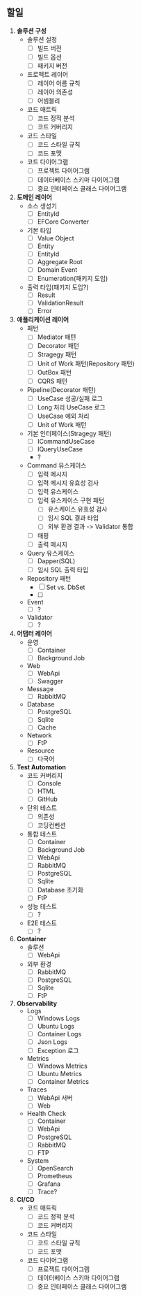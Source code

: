## 할일

1. **솔루션 구성**
   - 솔루션 설정
     - [ ] 빌드 버전
     - [ ] 빌드 옵션
     - [ ] 패키지 버전
   - 프로젝트 레이어
     - [ ] 레이어 이름 규칙
     - [ ] 레이어 의존성
     - [ ] 어셈블리
   - 코드 매트릭
     - [ ] 코드 정적 분석
     - [ ] 코드 커버리지
   - 코드 스타일
     - [ ] 코드 스타일 규칙
     - [ ] 코드 포맷
   - 코드 다이어그램
     - [ ] 프로젝트 다이어그램
     - [ ] 데이터베이스 스키마 다이어그램
     - [ ] 중요 인터페이스 클래스 다이어그램
1. **도메인 레이어**
   - 소스 생성기
     - [ ] EntityId
     - [ ] EFCore Converter
   - 기본 타입
     - [ ] Value Object
     - [ ] Entity
     - [ ] EntityId
     - [ ] Aggregate Root
     - [ ] Domain Event
     - [ ] Enumeration(패키지 도입)
   - 출력 타입(패키지 도입?)
     - [ ] Result
     - [ ] ValidationResult
     - [ ] Error
1. **애플리케이션 레이어**
   - 패턴
     - [ ] Mediator 패턴
     - [ ] Decorator 패턴
     - [ ] Stragegy 패턴
     - [ ] Unit of Work 패턴(Repository 패턴)
     - [ ] OutBox 패턴
     - [ ] CQRS 패턴
   - Pipeline(Decorator 패턴)
     - [ ] UseCase 성공/실패 로그
     - [ ] Long 처리 UseCase 로그
     - [ ] UseCase 예외 처리
     - [ ] Unit of Work 패턴
   - 기본 인터페이스(Stragegy 패턴)
     - [ ] ICommandUseCase
     - [ ] IQueryUseCase
     - ?
   - Command 유스케이스
     - [ ] 입력 메시지
     - [ ] 입력 메시지 유효성 검사
     - [ ] 입력 유스케이스
     - [ ] 입력 유스케이스 구현 패턴
       - [ ] 유스케이스 유효성 검사
       - [ ] 임시 SQL 결과 타입
       - [ ] 외부 환경 결과 -> Validator 통합
     - [ ] 매핑
     - [ ] 출력 메시지
   - Query 유스케이스
     - [ ] Dapper(SQL)
     - [ ] 임시 SQL 출력 타입
   - Repository 패턴
     - [ ] Set vs. DbSet
     - [ ] 
   - Event
     - [ ] ?
   - Validator
     - [ ] ?
1. **어댑터 레이어**
   - 운영
     - [ ] Container
     - [ ] Background Job
   - Web
     - [ ] WebApi
     - [ ] Swagger
   - Message
     - [ ] RabbitMQ
   - Database
     - [ ] PostgreSQL
     - [ ] Sqlite
     - [ ] Cache
   - Network
     - [ ] FtP
   - Resource
     - [ ] 다국어
1. **Test Automation**
   - 코드 커버리지
     - [ ] Console
     - [ ] HTML
     - [ ] GitHub
   - 단위 테스트
     - [ ] 의존성
     - [ ] 코딩컨벤션
   - 통합 테스트
     - [ ] Container
     - [ ] Background Job
     - [ ] WebApi
     - [ ] RabbitMQ
     - [ ] PostgreSQL
     - [ ] Sqlite
     - [ ] Database 초기화
     - [ ] FtP
   - 성능 테스트
     - [ ] ?
   - E2E 테스트
     - [ ] ?
1. **Container**
   - 솔루션
     - [ ] WebApi
   - 외부 환경
     - [ ] RabbitMQ
     - [ ] PostgreSQL
     - [ ] Sqlite
     - [ ] FtP
1. **Observability**
   - Logs
     - [ ] Windows Logs
     - [ ] Ubuntu Logs
     - [ ] Container Logs
     - [ ] Json Logs
     - [ ] Exception 로그
   - Metrics
     - [ ] Windows Metrics
     - [ ] Ubuntu Metrics
     - [ ] Container Metrics
   - Traces
     - [ ] WebApi 서버
     - [ ] Web
   - Health Check
     - [ ] Container
     - [ ] WebApi
     - [ ] PostgreSQL
     - [ ] RabbitMQ
     - [ ] FTP
   - System
     - [ ] OpenSearch
     - [ ] Prometheus
     - [ ] Grafana
     - [ ] Trace?
1. **CI/CD**
   - 코드 매트릭
     - [ ] 코드 정적 분석
     - [ ] 코드 커버리지
   - 코드 스타일
     - [ ] 코드 스타일 규칙
     - [ ] 코드 포맷
   - 코드 다이어그램
     - [ ] 프로젝트 다이어그램
     - [ ] 데이터베이스 스키마 다이어그램
     - [ ] 중요 인터페이스 클래스 다이어그램